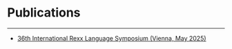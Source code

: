 Publications
============

------------

- [36th International Rexx Language Symposium (Vienna, May 2025)](36/)
